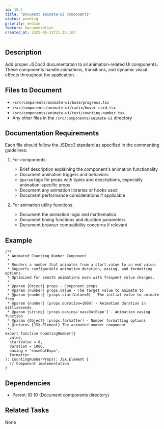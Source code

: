 ```yaml
---
id: 10.1
title: "Document animate-ui components"
status: pending
priority: medium
feature: Documentation
created_at: 2025-05-21T21:15:10Z
---
```


## Description

Add proper JSDoc3 documentation to all animation-related UI components. These components handle animations, transitions, and dynamic visual effects throughout the application.

## Files to Document

- `/src/components/animate-ui/base/progress.tsx`
- `/src/components/animate-ui/radix/hover-card.tsx`
- `/src/components/animate-ui/text/counting-number.tsx`
- Any other files in the `/src/components/animate-ui` directory

## Documentation Requirements

Each file should follow the JSDoc3 standard as specified in the commenting guidelines:

1. For components:
   - Brief description explaining the component's animation functionality
   - Document animation triggers and behaviors
   - `@param` tags for props with types and descriptions, especially animation-specific props
   - Document any animation libraries or hooks used
   - Document performance considerations if applicable

2. For animation utility functions:
   - Document the animation logic and mathematics
   - Document timing functions and duration parameters
   - Document browser compatibility concerns if relevant

## Example

```tsx
/**
 * Animated Counting Number Component
 * 
 * Renders a number that animates from a start value to an end value.
 * Supports configurable animation duration, easing, and formatting options.
 * Optimized for smooth animations even with frequent value changes.
 *
 * @param {Object} props - Component props
 * @param {number} props.value - The target value to animate to
 * @param {number} [props.startValue=0] - The initial value to animate from
 * @param {number} [props.duration=1000] - Animation duration in milliseconds
 * @param {string} [props.easing='easeOutExpo'] - Animation easing function
 * @param {Object} [props.formatter] - Number formatting options
 * @returns {JSX.Element} The animated number component
 */
export function CountingNumber({ 
  value, 
  startValue = 0, 
  duration = 1000,
  easing = 'easeOutExpo',
  formatter
}: CountingNumberProps): JSX.Element {
  // Component implementation
}
```

## Dependencies

- Parent: ID 10 (Document components directory)

## Related Tasks

None
